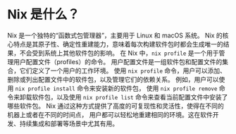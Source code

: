 # Nix 是什么？

Nix 是一个独特的“函数式包管理器”，主要用于 Linux 和 macOS 系统。
Nix 的核心特点是其原子性、确定性重建能力，意味着每次构建软件包时都会生成唯一的结果，不会受到系统上其他软件包的影响。
在 Nix 中，`nix profile` 是一个用于管理用户配置文件（profiles）的命令。
用户配置文件是一组软件包和配置文件的集合，它们定义了一个用户的工作环境。
使用 `nix profile` 命令，用户可以添加、删除或列出配置文件中的软件包，以及管理它们的依赖关系。
例如，用户可以使用 `nix profile install` 命令来安装新的软件包，
使用 `nix profile remove` 命令来卸载软件包，以及使用 `nix profile list` 命令来查看当前配置文件中安装了哪些软件包。
Nix 通过这种方式提供了高度的可复现性和灵活性，使得在不同的机器上或者在不同的时间点，
用户都可以轻松地重建相同的环境。这在软件开发、持续集成和部署等场景中尤其有用。
